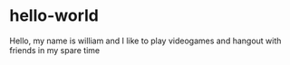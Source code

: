 # hello-world

Hello, my name is william and I like to play videogames and hangout with friends in my spare time 
